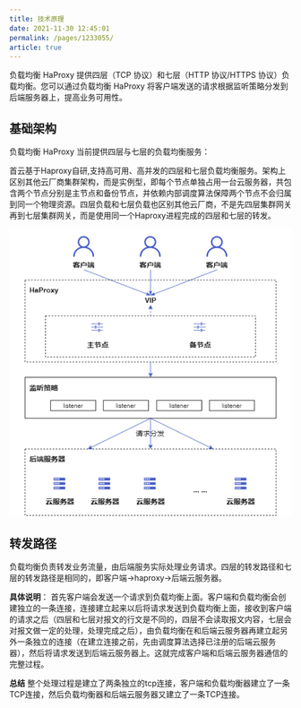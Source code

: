 ```yaml
---
title: 技术原理
date: 2021-11-30 12:45:01
permalink: /pages/1233055/
article: true
---
```


负载均衡 HaProxy 提供四层（TCP 协议）和七层（HTTP 协议/HTTPS 协议）负载均衡。您可以通过负载均衡 HaProxy 将客户端发送的请求根据监听策略分发到后端服务器上，提高业务可用性。

## 基础架构

负载均衡 HaProxy 当前提供四层与七层的负载均衡服务：

首云基于Haproxy自研,支持高可用、高并发的四层和七层负载均衡服务。架构上区别其他云厂商集群架构，而是实例型，即每个节点单独占用一台云服务器，共包含两个节点分别是主节点和备份节点，并依赖内部调度算法保障两个节点不会归属到同一个物理资源。四层负载和七层负载也区别其他云厂商，不是先四层集群网关再到七层集群网关，而是使用同一个Haproxy进程完成的四层和七层的转发。

![基础架构](../pic/arch.png)

## 转发路径

负载均衡负责转发业务流量，由后端服务实际处理业务请求。四层的转发路径和七层的转发路径是相同的，即客户端->haproxy->后端云服务器。

**具体说明**：
首先客户端会发送一个请求到负载均衡上面。客户端和负载均衡会创建独立的一条连接，连接建立起来以后将请求发送到负载均衡上面，接收到客户端的请求之后（四层和七层对报文的行文是不同的，四层不会读取报文内容，七层会对报文做一定的处理，处理完成之后），由负载均衡在和后端云服务器再建立起另外一条独立的连接（在建立连接之前，先由调度算法选择已注册的后端云服务器），然后将请求发送到后端云服务器上。这就完成客户端和后端云服务器通信的完整过程。

**总结**
整个处理过程是建立了两条独立的tcp连接，客户端和负载均衡器建立了一条TCP连接，然后负载均衡器和后端云服务器又建立了一条TCP连接。
